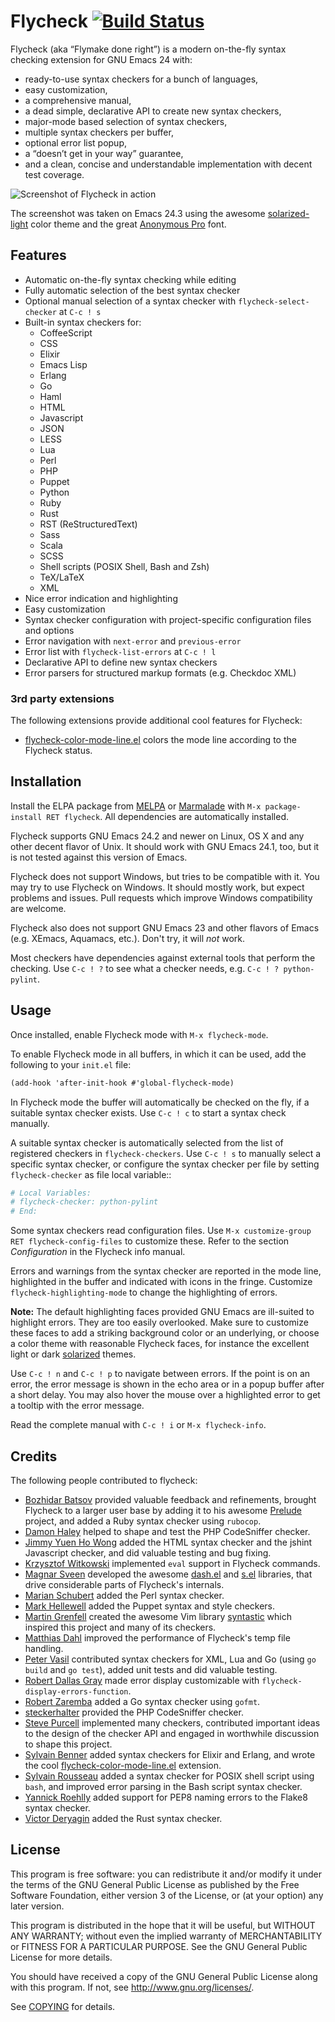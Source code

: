Flycheck [![Build Status](https://travis-ci.org/lunaryorn/flycheck.png?branch=master)](https://travis-ci.org/lunaryorn/flycheck)
========

Flycheck (aka “Flymake done right”) is a modern on-the-fly syntax checking
extension for GNU Emacs 24 with:

- ready-to-use syntax checkers for a bunch of languages,
- easy customization,
- a comprehensive manual,
- a dead simple, declarative API to create new syntax checkers,
- major-mode based selection of syntax checkers,
- multiple syntax checkers per buffer,
- optional error list popup,
- a “doesn’t get in your way” guarantee,
- and a clean, concise and understandable implementation with decent test
  coverage.

![Screenshot of Flycheck in action](https://github.com/lunaryorn/flycheck/raw/master/doc/screenshot.png)

The screenshot was taken on Emacs 24.3 using the awesome [solarized-light][]
color theme and the great [Anonymous Pro][anon-pro] font.


Features
--------

- Automatic on-the-fly syntax checking while editing
- Fully automatic selection of the best syntax checker
- Optional manual selection of a syntax checker with `flycheck-select-checker`
  at `C-c ! s`
- Built-in syntax checkers for:
  - CoffeeScript
  - CSS
  - Elixir
  - Emacs Lisp
  - Erlang
  - Go
  - Haml
  - HTML
  - Javascript
  - JSON
  - LESS
  - Lua
  - Perl
  - PHP
  - Puppet
  - Python
  - Ruby
  - Rust
  - RST (ReStructuredText)
  - Sass
  - Scala
  - SCSS
  - Shell scripts (POSIX Shell, Bash and Zsh)
  - TeX/LaTeX
  - XML
- Nice error indication and highlighting
- Easy customization
- Syntax checker configuration with project-specific configuration files and
  options
- Error navigation with `next-error` and `previous-error`
- Error list with `flycheck-list-errors` at `C-c ! l`
- Declarative API to define new syntax checkers
- Error parsers for structured markup formats (e.g. Checkdoc XML)

### 3rd party extensions

The following extensions provide additional cool features for Flycheck:

- [flycheck-color-mode-line.el][] colors the mode line according to the Flycheck
  status.


Installation
------------

Install the ELPA package from [MELPA][] or [Marmalade][] with `M-x
package-install RET flycheck`.  All dependencies are automatically installed.

Flycheck supports GNU Emacs 24.2 and newer on Linux, OS X and any other decent
flavor of Unix.  It should work with GNU Emacs 24.1, too, but it is not tested
against this version of Emacs.

Flycheck does not support Windows, but tries to be compatible with it.  You may
try to use Flycheck on Windows.  It should mostly work, but expect problems and
issues.  Pull requests which improve Windows compatibility are welcome.

Flycheck also does not support GNU Emacs 23 and other flavors of Emacs
(e.g. XEmacs, Aquamacs, etc.).  Don't try, it will *not* work.

Most checkers have dependencies against external tools that perform the
checking.  Use `C-c ! ?` to see what a checker needs, e.g. `C-c ! ?
python-pylint`.


Usage
-----

Once installed, enable Flycheck mode with `M-x flycheck-mode`.

To enable Flycheck mode in all buffers, in which it can be used, add the
following to your `init.el` file:

```scheme
(add-hook 'after-init-hook #'global-flycheck-mode)
```

In Flycheck mode the buffer will automatically be checked on the fly, if a
suitable syntax checker exists.  Use `C-c ! c` to start a syntax check manually.

A suitable syntax checker is automatically selected from the list of registered
checkers in `flycheck-checkers`.  Use  `C-c ! s` to manually select a specific
syntax checker, or configure the syntax checker per file by setting
`flycheck-checker` as file local variable::

```python
# Local Variables:
# flycheck-checker: python-pylint
# End:
```

Some syntax checkers read configuration files.  Use `M-x customize-group RET
flycheck-config-files` to customize these.  Refer to the section *Configuration*
in the Flycheck info manual.

Errors and warnings from the syntax checker are reported in the mode line,
highlighted in the buffer and indicated with icons in the fringe.  Customize
`flycheck-highlighting-mode` to change the highlighting of errors.

**Note:** The default highlighting faces provided GNU Emacs are ill-suited to
highlight errors.  They are too easily overlooked.  Make sure to customize these
faces to add a striking background color or an underlying, or choose a color
theme with reasonable Flycheck faces, for instance the excellent light or dark
[solarized][] themes.

Use `C-c ! n` and `C-c ! p` to navigate between errors.  If the point is on an
error, the error message is shown in the echo area or in a popup buffer after a
short delay.  You may also hover the mouse over a highlighted error to get a
tooltip with the error message.

Read the complete manual with `C-c ! i` or `M-x flycheck-info`.


Credits
-------

The following people contributed to flycheck:

- [Bozhidar Batsov][bbatsov] provided valuable feedback and refinements, brought
  Flycheck to a larger user base by adding it to his awesome [Prelude][]
  project, and added a Ruby syntax checker using `rubocop`.
- [Damon Haley][dhaley] helped to shape and test the PHP CodeSniffer checker.
- [Jimmy Yuen Ho Wong][wyuenho] added the HTML syntax checker and the jshint
  Javascript checker, and did valuable testing and bug fixing.
- [Krzysztof Witkowski][kwitek] implemented `eval` support in Flycheck commands.
- [Magnar Sveen][magnars] developed the awesome [dash.el][] and [s.el][]
  libraries, that drive considerable parts of Flycheck's internals.
- [Marian Schubert][maio] added the Perl syntax checker.
- [Mark Hellewell][markhellewell] added the Puppet syntax and style checkers.
- [Martin Grenfell][scrooloose] created the awesome Vim library [syntastic][]
  which inspired this project and many of its checkers.
- [Matthias Dahl][BinaryKhaos] improved the performance of Flycheck's temp file
  handling.
- [Peter Vasil][ptrv] contributed syntax checkers for XML, Lua and Go (using `go
  build` and `go test`), added unit tests and did valuable testing.
- [Robert Dallas Gray][rdallasgray] made error display customizable with
  `flycheck-display-errors-function`.
- [Robert Zaremba][robert-zaremba] added a Go syntax checker using `gofmt`.
- [steckerhalter][] provided the PHP CodeSniffer checker.
- [Steve Purcell][purcell] implemented many checkers, contributed important
  ideas to the design of the checker API and engaged in worthwhile discussion to
  shape this project.
- [Sylvain Benner][syl20bnr] added syntax checkers for Elixir and Erlang, and
  wrote the cool [flycheck-color-mode-line.el][] extension.
- [Sylvain Rousseau][thisirs] added a syntax checker for POSIX shell script
  using `bash`, and improved error parsing in the Bash script syntax checker.
- [Yannick Roehlly][yannick1974] added support for PEP8 naming errors to the
  Flake8 syntax checker.
- [Victor Deryagin][vderyagin] added the Rust syntax checker.


License
-------

This program is free software: you can redistribute it and/or modify it under
the terms of the GNU General Public License as published by the Free Software
Foundation, either version 3 of the License, or (at your option) any later
version.

This program is distributed in the hope that it will be useful, but WITHOUT ANY
WARRANTY; without even the implied warranty of MERCHANTABILITY or FITNESS FOR A
PARTICULAR PURPOSE.  See the GNU General Public License for more details.

You should have received a copy of the GNU General Public License along with
this program.  If not, see http://www.gnu.org/licenses/.

See [COPYING][] for details.


[solarized-light]: https://github.com/bbatsov/solarized-emacs
[anon-pro]: http://www.marksimonson.com/fonts/view/anonymous-pro
[melpa]: http://melpa.milkbox.net
[marmalade]: http://marmalade-repo.org/
[download]: https://github.com/lunaryorn/flycheck/tags
[dash.el]: https://github.com/magnars/dash.el
[s.el]: https://github.com/magnars/s.el
[solarized]: https://github.com/bbatsov/solarized-emacs
[python]: http://python.org
[checkstyle]: http://checkstyle.sourceforge.net/
[bbatsov]: https://github.com/bbatsov
[prelude]: https://github.com/bbatsov/prelude
[dhaley]: https://github.com/dhaley
[syntastic]: https://github.com/scrooloose/syntastic
[scrooloose]: https://github.com/scrooloose
[purcell]: https://github.com/purcell
[wyuenho]: https://github.com/wyuenho
[kwitek]: https://github.com/kwitek
[maio]: https://github.com/maio
[ptrv]: https://github.com/ptrv
[robert-zaremba]: https://github.com/robert-zaremba
[steckerhalter]: https://github.com/steckerhalter
[yannick1974]: https://github.com/yannick1974
[copying]: https://github.com/lunaryorn/flycheck/blob/master/COPYING
[vderyagin]: https://github.com/vderyagin
[magnars]: https://github.com/magnars
[dash.el]: https://github.com/magnars/dash.el
[s.el]: https://github.com/magnars/s.el
[thisirs]: https://github.com/thisirs
[syl20bnr]: https://github.com/syl20bnr
[flycheck-color-mode-line.el]: https://github.com/syl20bnr/flycheck-color-mode-line
[markhellewell]: https://github.com/markhellewell
[BinaryKhaos]: https://github.com/Binarykhaos
[rdallasgray]: https://github.com/rdallasgray
